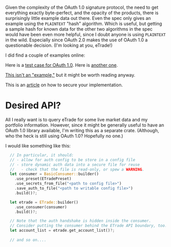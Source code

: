 Given the complexity of the OAuth 1.0 signature protocol, the need to get everything exactly 
byte-perfect, and the opacity of the products, there is surprisingly little example data out
there. Even the spec only gives an example using the `PLAINTEXT` "hash" algorithm. Which is 
useful, but getting a sample hash for known data for the other two algorithms in the spec would have
been even more helpful, since I doubt anyone is using `PLAINTEXT` in the wild. Especially since
OAuth 2.0 makes the use of OAuth 1.0 a questionable decision. (I'm looking at you, eTrade!)

I did find a couple of examples online:

Here is a [test case for OAuth 1.0](https://wiki.oauth.net/w/page/12238556/TestCases).
Here is [another one](https://lti.tools/oauth/).

[This isn't an "example,"](https://help.akana.com/content/current/cm/api_oauth/aaref/Ref_OAuth_AuthorizationHeader_10a.htm)
but it might be worth reading anyway.

This is an [article](https://www.testim.io/blog/how-to-test-oauth-authentication/) on how to secure your implementation.

# Desired API?

All I really want is to query eTrade for some live market data and my portfolio information. 
However, since it might be generally useful to have an OAuth 1.0 library available, I'm writing
this as a separate crate. (Although, who the heck is still using OAuth 1.0? Hopefully no one.)

I would like something like this:

```rust
  // In particular, it should:
  // - allow for auth config to be store in a config file
  // - store dynamic auth data into a secure file for reuse
  //   - check that the file is read-only, or spew a WARNING.
  let consumer = BasicConsumer::builder()
    .use_preset(ETradePreset)
    .use_secrets_from_file("<path to config file>")
    .save_auth_to_file("<path to writable config file>")
    .build()?;

  let etrade = ETrade::builder()
    .use_consumer(consumer)
    .build()?;

  // Note that the auth handshake is hidden inside the consumer.
  // Consider putting the consumer behind the ETrade API boundary, too.
  let account_list = etrade.get_account_list()?;
  
  // and so on....
```

